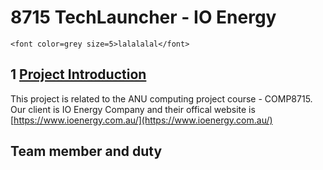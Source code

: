 # 8715 TechLauncher - IO Energy
`<font color=grey size=5>lalalalal</font>`

## 1 <u>Project Introduction</u>

This project is related to the ANU computing project course - COMP8715. Our client is IO Energy Company and their offical website is [https://www.ioenergy.com.au/](https://www.ioenergy.com.au/)

## Team member and duty

